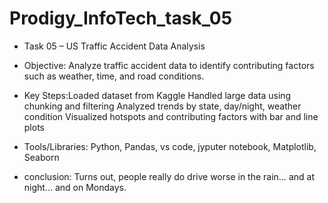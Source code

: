 # Prodigy_InfoTech_task_05

* Task 05 – US Traffic Accident Data Analysis

* Objective: Analyze traffic accident data to identify contributing factors such as weather, time, and road conditions.

* Key Steps:Loaded dataset from Kaggle
            Handled large data using chunking and filtering
            Analyzed trends by state, day/night, weather condition
            Visualized hotspots and contributing factors with bar and line plots

* Tools/Libraries: Python, Pandas, vs code, jyputer notebook, Matplotlib, Seaborn

* conclusion: Turns out, people really do drive worse in the rain… and at night… and on Mondays.
